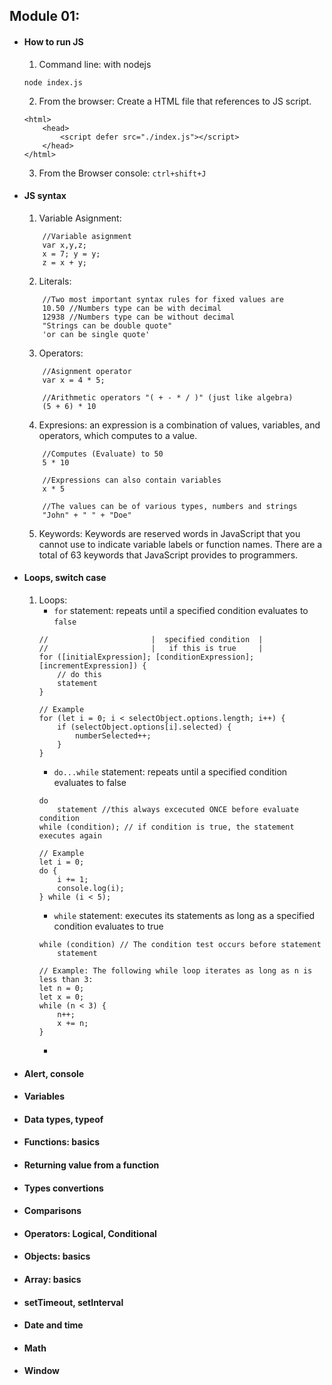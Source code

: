 ## Module 01:
- #### How to run JS
	1. Command line: with nodejs
	```
	node index.js
	```
	2. From the browser: Create a HTML file that references to JS script.
	```
	<html>
    	<head>
        	<script defer src="./index.js"></script>
    	</head>
	</html>
	```
	3. From the Browser console: ```ctrl+shift+J```
- #### JS syntax
	1. Variable Asignment:
	```
		//Variable asignment
		var x,y,z;
		x = 7; y = y;
		z = x + y;
	```
	2. Literals:
	```
		//Two most important syntax rules for fixed values are
		10.50 //Numbers type can be with decimal
		12938 //Numbers type can be without decimal
		"Strings can be double quote"
		'or can be single quote'
	```
	3. Operators:
	```
		//Asignment operator
		var x = 4 * 5;
		
		//Arithmetic operators "( + - * / )" (just like algebra)
		(5 + 6) * 10
	```
	4. Expresions: an expression is a combination of values, variables, and operators, which computes to a value.
	```
		//Computes (Evaluate) to 50
		5 * 10
	
		//Expressions can also contain variables
		x * 5
	
		//The values can be of various types, numbers and strings
		"John" + " " + "Doe"
	```
	5. Keywords: Keywords are reserved words in JavaScript that you cannot use to indicate variable labels or function names. There are a total of 63 keywords that JavaScript provides to programmers. 
- #### Loops, switch case
	1. Loops: 
		- ```for``` statement: repeats until a specified condition evaluates to ```false```
		```
		//                       |	specified condition	 |
		//                       |   if this is true     |  
		for ([initialExpression]; [conditionExpression]; [incrementExpression]) {
			// do this
			statement	
		}
		
		// Example
		for (let i = 0; i < selectObject.options.length; i++) {
    		if (selectObject.options[i].selected) {	
				numberSelected++;
    		}
		}
		
		```
		- ```do...while``` statement: repeats until a specified condition evaluates to false
		```
		do
			statement //this always excecuted ONCE before evaluate condition
		while (condition); // if condition is true, the statement executes again
		
		// Example
		let i = 0;
		do {
			i += 1;
			console.log(i);
		} while (i < 5);
		``` 
		- ```while``` statement: executes its statements as long as a specified condition evaluates to true
		```
		while (condition) // The condition test occurs before statement
			statement
			
		// Example: The following while loop iterates as long as n is less than 3:
		let n = 0;
		let x = 0;
		while (n < 3) {
			n++;
			x += n;
		}
		```
		- 
- #### Alert, console
- #### Variables
- #### Data types, typeof
- #### Functions: basics
- #### Returning value from a function
- #### Types convertions
- #### Comparisons
- #### Operators: Logical, Conditional
- #### Objects: basics
- #### Array: basics
- #### setTimeout, setInterval
- #### Date and time
- #### Math
- #### Window